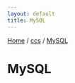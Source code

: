 ```yaml
---
layout: default
title: MySQL
---
```


[Home](/RewinedDocs/) /
[ccs](/RewinedDocs/content/ccs/index) /
[MySQL](/RewinedDocs/content/ccs/mysql)

# MySQL